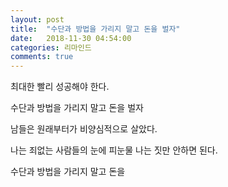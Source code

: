 ```yaml
---
layout: post
title:  "수단과 방법을 가리지 말고 돈을 벌자"
date:   2018-11-30 04:54:00
categories: 리마인드
comments: true
---
```


최대한 빨리 성공해야 한다. 

수단과 방법을 가리지 말고 돈을 벌자

남들은 원래부터가 비양심적으로 살았다. 

나는 죄없는 사람들의 눈에 피눈물 나는 짓만 안하면 된다. 

수단과 방법을 가리지 말고 돈을 
